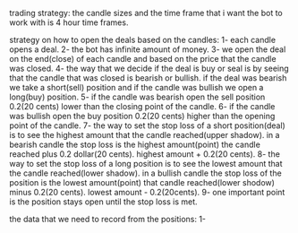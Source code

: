 trading strategy:
the candle sizes and the time frame that i want the bot to work with is 4 hour time frames.

strategy on how to open the deals based on the candles:
1- each candle opens a deal.
2- the bot has infinite amount of money.
3- we open the deal on the end(close) of each candle and based on the price that the candle was closed.
4- the way that we decide if the deal is buy or seal is by seeing that the candle that was closed is bearish or bullish. if the deal was bearish we take a short(sell) position and if the candle was bullish we open a long(buy) position.
5- if the candle was bearish open the sell position 0.2(20 cents) lower than the closing point of the candle.
6- if the candle was bullish open the buy position 0.2(20 cents) higher than the opening point of the candle.
7- the way to set the stop loss of a short position(deal) is to see the highest amount that the candle reached(upper shadow). in a bearish candle the stop loss is the highest amount(point) the candle reached plus 0.2 dollar(20 cents). highest amount + 0.2(20 cents).
8- the way to set the stop loss of a long position is to see the lowest amount that the candle reached(lower shadow). in a bullish candle the stop loss of the position is the lowest amount(point) that candle reached(lower shodow) minus 0.2(20 cents). lowest amount - 0.2(20cents).
9- one important point is the position stays open until the stop loss is met.

the data that we need to record from the positions:
1-
